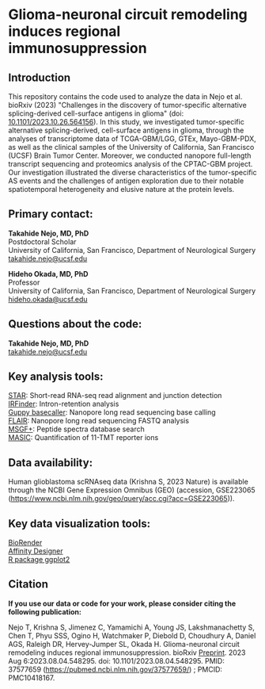# Glioma-neuronal circuit remodeling induces regional immunosuppression

## Introduction  

This repository contains the code used to analyze the data in Nejo et al. bioRxiv (2023) "Challenges in the discovery of tumor-specific alternative splicing-derived cell-surface antigens in glioma" (doi: [10.1101/2023.10.26.564156](https://www.biorxiv.org/content/10.1101/2023.10.26.564156v2.full)). In this study, we investigated tumor-specific alternative splicing-derived, cell-surface antigens in glioma, through the analyses of transcriptome data of TCGA-GBM/LGG, GTEx, Mayo-GBM-PDX, as well as the clinical samples of the University of California, San Francisco (UCSF) Brain Tumor Center. Moreover, we conducted nanopore full-length transcript sequencing and proteomics analysis of the CPTAC-GBM project. Our investigation illustrated the diverse characteristics of the tumor-specific AS events and the challenges of antigen exploration due to their notable spatiotemporal heterogeneity and elusive nature at the protein levels. 

  
## Primary contact: 
  
**Takahide Nejo, MD, PhD**  
Postdoctoral Scholar  
University of California, San Francisco, Department of Neurological Surgery  
takahide.nejo@ucsf.edu  
  
  
**Hideho Okada, MD, PhD**  
Professor  
University of California, San Francisco, Department of Neurological Surgery  
hideho.okada@ucsf.edu  
  
  
## Questions about the code:  
  
**Takahide Nejo, MD, PhD**  
takahide.nejo@ucsf.edu  

  
## Key analysis tools:  

[STAR](https://github.com/alexdobin/STAR): Short-read RNA-seq read alignment and junction detection  
[IRFinder](https://github.com/williamritchie/IRFinder): Intron-retention analysis  
[Guppy basecaller](https://community.nanoporetech.com/docs/prepare/library_prep_protocols/Guppy-protocol/v/gpb_2003_v1_revax_14dec2018/guppy-software-overview): Nanopore long read sequencing base calling  
[FLAIR](https://github.com/BrooksLabUCSC/flair): Nanopore long read sequencing FASTQ analysis  
[MSGF+](https://github.com/MSGFPlus/msgfplus): Peptide spectra database search  
[MASIC](https://github.com/PNNL-Comp-Mass-Spec/MASIC): Quantification of 11-TMT reporter ions  


## Data availability:  
Human glioblastoma scRNAseq data (Krishna S, 2023 Nature) is available through the NCBI Gene Expression Omnibus (GEO) (accession, GSE223065 (https://www.ncbi.nlm.nih.gov/geo/query/acc.cgi?acc=GSE223065)). 


## Key data visualization tools:  
[BioRender](https://www.biorender.com/)  
[Affinity Designer](https://affinity.serif.com/en-us/designer/)  
[R package ggplot2](https://ggplot2.tidyverse.org/)  

## Citation

**If you use our data or code for your work, please consider citing the following publication:**  

Nejo T, Krishna S, Jimenez C, Yamamichi A, Young JS, Lakshmanachetty S, Chen T, Phyu SSS, Ogino H, Watchmaker P, Diebold D, Choudhury A, Daniel AGS, Raleigh DR, Hervey-Jumper SL, Okada H. Glioma-neuronal circuit remodeling induces regional immunosuppression. bioRxiv [Preprint](https://www.biorxiv.org/content/10.1101/2023.08.04.548295v1). 2023 Aug 6:2023.08.04.548295. doi: 10.1101/2023.08.04.548295. PMID: 37577659 (https://pubmed.ncbi.nlm.nih.gov/37577659/) ; PMCID: PMC10418167.

  
  
